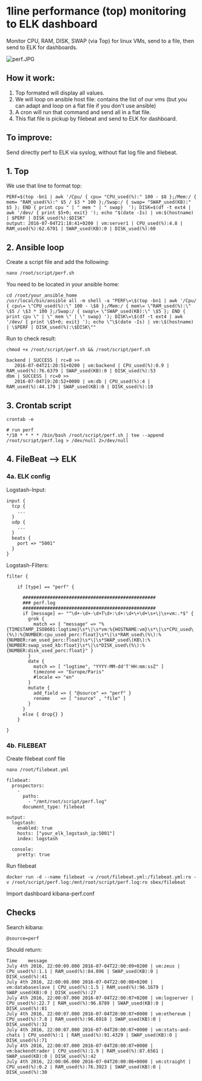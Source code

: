 # 1line performance (top) monitoring to ELK dashboard
Monitor CPU, RAM, DISK, SWAP (via Top) for linux VMs, send to a file, then send to ELK for dashboards.

![perf.JPG](https://github.com/gregbkr/1line-perf-monitoring-ELK-dashboard/raw/master/perf.JPG)

## How it work:
1. Top formated will display all values.
2. We will loop on ansible host file: contains the list of our vms (but you can adapt and loop on a flat file if you don't use ansible)
3. A cron will run that command and send all in a flat file.
4. This flat file is pickup by filebeat and send to ELK for dashboard.

## To improve:
Send directly perf to ELK via syslog, without flat log file and filebeat.

## 1. Top

We use that line to format top:

    PERF=$(top -bn1 | awk '/Cpu/ { cpu= "CPU_used(%):" 100 - $8 };/Mem:/ { mem= "RAM_used(%):" $5 / $3 * 100 };/Swap:/ { swap= "SWAP_used(KB):" $5 }; END { print cpu " | " mem " | " swap}  '); DISK=$(df -t ext4 | awk '/dev/ { print $5+0; exit} '); echo "$(date -Is) | vm:$(hostname) | $PERF | DISK_used(%):$DISK"
    output: 2016-07-04T21:18:41+0200 | vm:server1 | CPU_used(%):4.8 | RAM_used(%):62.6701 | SWAP_used(KB):0 | DISK_used(%):60

## 2. Ansible loop

Create a script file and add the following:

    nano /root/script/perf.sh

You need to be located in your ansible home:

    cd /root/your_ansible_home
    /usr/local/bin/ansible all -m shell -a "PERF\=\$(top -bn1 | awk '/Cpu/ { cpu\= \"CPU_used(%):\" 100 - \$8 };/Mem:/ { mem\= \"RAM_used(%):\" \$5 / \$3 * 100 };/Swap:/ { swap\= \"SWAP_used(KB):\" \$5 }; END { print cpu \" | \" mem \" | \" swap} '); DISK\=\$(df -t ext4 | awk '/dev/ { print \$5+0; exit} '); echo \"\$(date -Is) | vm:\$(hostname) | \$PERF | DISK_used(%):\$DISK\""

Run to check result:

    chmod +x /root/script/perf.sh && /root/script/perf.sh

    backend | SUCCESS | rc=0 >>
       2016-07-04T21:20:51+0200 | vm:backend | CPU_used(%):0.9 | RAM_used(%):76.6379 | SWAP_used(KB):0 | DISK_used(%):53
    dbm | SUCCESS | rc=0 >>
       2016-07-04T19:20:52+0000 | vm:db | CPU_used(%):4 | RAM_used(%):44.179 | SWAP_used(KB):0 | DISK_used(%):19

## 3. Crontab script

    crontab -e

    # run perf
    */10 * * * * /bin/bash /root/script/perf.sh | tee --append /root/script/perf.log > /dev/null 2>/dev/null

## 4. FileBeat --> ELK

### 4a. ELK config

Logstash-Input:

```
input {
  tcp {
    ...
  }
  udp {
    ...
  }
  beats {
    port => "5001"
  }
}
```

Logstash-Filters:

```
filter {

    if [type] == "perf" {
    
      #################################################
      ### perf.log
      #################################################
      if [message] =~ "^\d+-\d+-\d+T\d+:\d+:\d+\+\d+\s+\|\s+vm:.*$" {
        grok {
          match => { "message" => "%{TIMESTAMP_ISO8601:logtime}\s*\|\s*vm:%{HOSTNAME:vm}\s*\|\s*CPU_used\(%\):%{NUMBER:cpu_used_perc:float}\s*\|\s*RAM_used\(%\):%{NUMBER:ram_used_perc:float}\s*\|\s*SWAP_used\(KB\):%{NUMBER:swap_used_kb:float}\s*\|\s*DISK_used\(%\):%{NUMBER:disk_used_perc:float}" }
        }
        date {
          match => [ "logtime", "YYYY-MM-dd'T'HH:mm:ssZ" ]
          timezone => "Europe/Paris"
          #locale => "en"
        }
        mutate {
          add_field => { "@source" => "perf" }
          rename    => [ "source" , "file" ]
        }
      }
      else { drop{} }
    }

}
```

### 4b. FILEBEAT

Create filebeat conf file

    nano /root/filebeat.yml 
```
filebeat:
  prospectors:
    -
      paths:
        - "/mnt/root/script/perf.log"
      document_type: filebeat

output:
  logstash:
    enabled: true
    hosts: ["your_elk_logstash_ip:5001"]
    index: logstash

  console:
    pretty: true
```

Run filebeat

    docker run -d --name filebeat -v /root/filebeat.yml:/filebeat.yml:ro -v /root/script/perf.log:/mnt/root/script/perf.log:ro sbex/filebeat

Import dashboard kibana-perf.conf


## Checks

Search kibana:

    @source=perf
    
Should return:
```
Time 	message  
July 4th 2016, 22:00:09.000	2016-07-04T22:00:09+0200 | vm:zeus | CPU_used(%):1.1 | RAM_used(%):84.096 | SWAP_used(KB):0 | DISK_used(%):41
July 4th 2016, 22:00:08.000	2016-07-04T22:00:08+0200 | vm:databaseslave | CPU_used(%):1.5 | RAM_used(%):96.1679 | SWAP_used(KB):0 | DISK_used(%):27
July 4th 2016, 22:00:07.000	2016-07-04T22:00:07+0200 | vm:logserver | CPU_used(%):22.7 | RAM_used(%):96.8789 | SWAP_used(KB):0 | DISK_used(%):81
July 4th 2016, 22:00:07.000	2016-07-04T20:00:07+0000 | vm:ethereum | CPU_used(%):7.8 | RAM_used(%):96.6918 | SWAP_used(KB):0 | DISK_used(%):32
July 4th 2016, 22:00:07.000	2016-07-04T20:00:07+0000 | vm:stats-and-chats | CPU_used(%):1 | RAM_used(%):91.4329 | SWAP_used(KB):0 | DISK_used(%):71
July 4th 2016, 22:00:07.000	2016-07-04T20:00:07+0000 | vm:backendtrader | CPU_used(%):1.9 | RAM_used(%):87.6561 | SWAP_used(KB):0 | DISK_used(%):42
July 4th 2016, 22:00:06.000	2016-07-04T20:00:06+0000 | vm:straight | CPU_used(%):0.2 | RAM_used(%):76.3923 | SWAP_used(KB):0 | DISK_used(%):30
``` 
    

